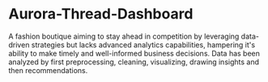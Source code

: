 # Aurora-Thread-Dashboard
A fashion boutique aiming to stay ahead in competition by leveraging data-driven strategies but lacks advanced analytics capabilities, hampering it's ability to make timely and well-informed business decisions. Data has been analyzed by first preprocessing, cleaning, visualizing, drawing insights and then recommendations.
